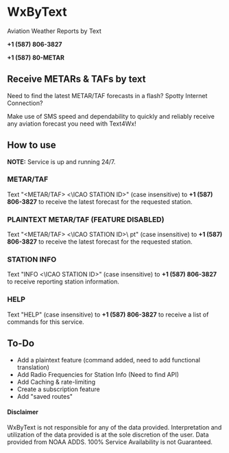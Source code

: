 # WxByText
Aviation Weather Reports by Text

**+1 (587) 806-3827**

**+1 (587) 80-METAR**


## Receive METARs & TAFs by text
Need to find the latest METAR/TAF forecasts in a flash? Spotty Internet Connection? 

Make use of SMS speed and dependability to quickly and reliably receive any aviation forecast you need with Text4Wx!


## How to use
**NOTE:** Service is up and running 24/7.

### METAR/TAF
Text "<METAR/TAF> <\ICAO STATION ID>\" (case insensitive) to **+1 (587) 806-3827**
 to receive the latest forecast for the requested station.

### PLAINTEXT METAR/TAF (FEATURE DISABLED)
Text "<METAR/TAF> <\ICAO STATION ID>\ pt" (case insensitive) to **+1 (587) 806-3827**
 to receive the latest forecast for the requested station.

### STATION INFO
Text "INFO <\ICAO STATION ID>\" (case insensitive) to **+1 (587) 806-3827**
 to receive reporting station information.

### HELP
Text "HELP" (case insensitive) to **+1 (587) 806-3827**
 to receive a list of commands for this service.


## To-Do
- Add a plaintext feature (command added, need to add functional translation)
- Add Radio Frequencies for Station Info (Need to find API)
- Add Caching & rate-limiting
- Create a subscription feature
- Add "saved routes"


#### Disclaimer
WxByText is not responsible for any of the data provided. Interpretation and utilization of the data provided is at the sole discretion of the user. Data provided from NOAA ADDS. 100% Service Availability is not Guaranteed.
